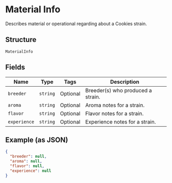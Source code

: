 
# Material Info

Describes material or operational regarding about a Cookies strain.

## Structure

`MaterialInfo`

## Fields

| Name | Type | Tags | Description |
|  --- | --- | --- | --- |
| `breeder` | `string` | Optional | Breeder(s) who produced a strain. |
| `aroma` | `string` | Optional | Aroma notes for a strain. |
| `flavor` | `string` | Optional | Flavor notes for a strain. |
| `experience` | `string` | Optional | Experience notes for a strain. |

## Example (as JSON)

```json
{
  "breeder": null,
  "aroma": null,
  "flavor": null,
  "experience": null
}
```

